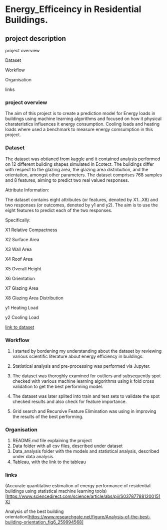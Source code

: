# Energy_Efficeincy in Residential Buildings.
## project description

project overview

Dataset

Workflow


Organisation

links



### project overview

The aim of this project is to create a prediction model for Energy loads in buildings using machine learning algorithms and focused on  how it physical charateristics influences it energy consumption. Cooling loads and heating loads where used a benchmark to measure energy comsumption in this project.

###  Dataset

 The dataset was obtianed from kaggle and it contained analysis performed on 12 different building shapes simulated in Ecotect. The buildings differ with respect to the glazing area, the glazing area distribution, and the orientation, amongst other parameters. The dataset comprises 768 samples and 8 features, aiming to predict two real valued responses.

Attribute Information:

The dataset contains eight attributes (or features, denoted by X1…X8) and two responses (or outcomes, denoted by y1 and y2). The aim is to use the eight features to predict each of the two responses.

Specifically:

X1 Relative Compactness

X2 Surface Area

X3 Wall Area

X4 Roof Area

X5 Overall Height

X6 Orientation

X7 Glazing Area

X8 Glazing Area Distribution

y1 Heating Load

y2 Cooling Load

[link to dataset](https://www.kaggle.com/elikplim/eergy-efficiency-dataset)

### Workflow

1) I started by bordening my understanding about the dataset by reviewing various scientific literature about energy efficiency in buildings.

2) Statistical analysis and pre-processing was performed via Jupyter.

3) The dataset was thoroghly  examined for outliers and subsequently spot checked with various machine learning algorithms using k fold cross validation to get the best performing model.

4) The dataset was later splited into train and test sets to validate the spot checked results and also check for feature importance.

5) Grid search and Recursive Feature Elimination  was using in improving the results of the best performing. 


### Organisation
1) README.md file explaining the project
2) Data folder with all csv files, described under dataset
3) Data_analysis folder with the models and statistical analysis, described under data analysis.
4) Tableau, with the link to the tableau

### links

(Accurate quantitative estimation of energy performance of residential buildings using statistical machine learning tools)[https://www.sciencedirect.com/science/article/abs/pii/S037877881200151X]

Analysis of the best building orientation[https://www.researchgate.net/figure/Analysis-of-the-best-building-orientation_fig6_259994568]





